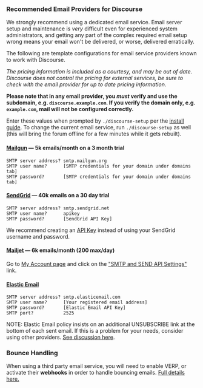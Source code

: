 ### Recommended Email Providers for Discourse

We strongly recommend using a dedicated email service. Email server setup and maintenance is _very_ difficult even for experienced system administrators, and getting any part of the complex required email setup wrong means your email won't be delivered, or worse, delivered erratically.

The following are template configurations for email service providers known to work with Discourse.

_The pricing information is included as a courtesy, and may be out of date. Discourse does not control the pricing for external services, be sure to check with the email provider for up to date pricing information._

**Please note that in any email provider, you _must_ verify and use the subdomain, e.g. `discourse.example.com`. If you verify the domain only, e.g. `example.com`, mail will not be configured correctly.**

Enter these values when prompted by `./discourse-setup` per the [install guide](https://github.com/discourse/discourse/blob/master/docs/INSTALL-cloud.md#edit-discourse-configuration). To change the current email service, run `./discourse-setup` as well (this will bring the forum offline for a few minutes while it gets rebuilt).

#### [Mailgun][gun] &mdash; 5k emails/month on a 3 month trial

    SMTP server address? smtp.mailgun.org
    SMTP user name?      [SMTP credentials for your domain under domains tab]
    SMTP password?       [SMTP credentials for your domain under domains tab]

#### [SendGrid][sg] &mdash; 40k emails on a 30 day trial

    SMTP server address? smtp.sendgrid.net
    SMTP user name?      apikey
    SMTP password?       [SendGrid API Key]

We recommend creating an [API Key][sg2] instead of using your SendGrid username and password.

#### [Mailjet][jet] &mdash; 6k emails/month (200 max/day)

Go to [My Account page](https://app.mailjet.com/account) and click on the ["SMTP and SEND API Settings"](https://app.mailjet.com/account/setup) link.

#### [Elastic Email][ee]

    SMTP server address? smtp.elasticemail.com
    SMTP user name?      [Your registered email address]
    SMTP password?       [Elastic Email API Key]
    SMTP port?           2525
    
NOTE: Elastic Email policy insists on an additional UNSUBSCRIBE link at the bottom of each sent email. If this is a problem for your needs, consider using other providers. [See discussion here](https://meta.discourse.org/t/remove-or-merge-elastic-email-unsubscribe/70236).

   [ee]: https://elasticemail.com
  [jet]: https://www.mailjet.com/pricing
  [gun]: https://www.mailgun.com/
   [sg]: https://sendgrid.com/
  [sg2]: https://sendgrid.com/docs/Classroom/Send/How_Emails_Are_Sent/api_keys.html
  

### Bounce Handling

When using a third party email service, you will need to enable VERP, or activate their **webhooks** in order to handle bouncing emails. [Full details here.](https://meta.discourse.org/t/handling-bouncing-e-mails/45343)
